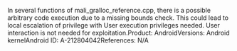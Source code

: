 In several functions of mali_gralloc_reference.cpp, there is a possible arbitrary code execution due to a missing bounds check. This could lead to local escalation of privilege with User execution privileges needed. User interaction is not needed for exploitation.Product: AndroidVersions: Android kernelAndroid ID: A-212804042References: N/A